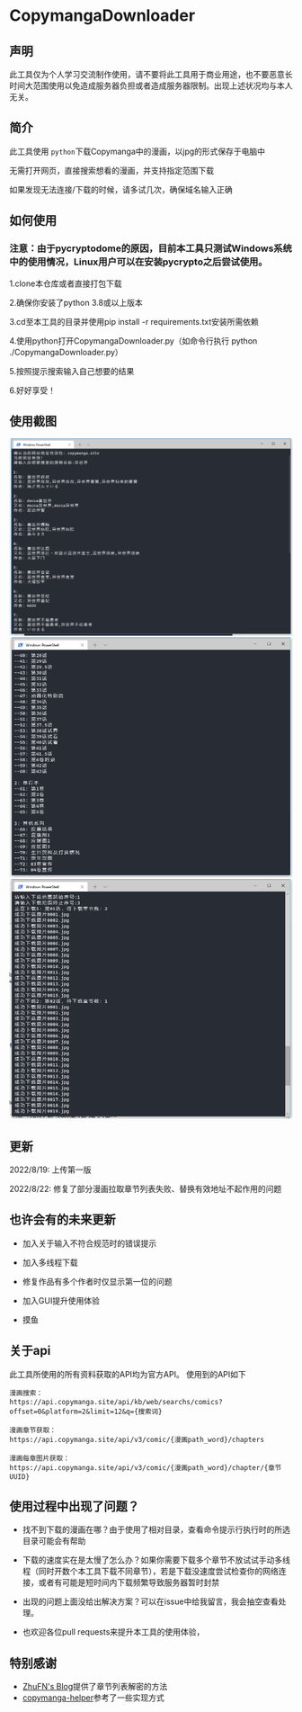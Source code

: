 # CopymangaDownloader


## 声明

此工具仅为个人学习交流制作使用，请不要将此工具用于商业用途，也不要恶意长时间大范围使用以免造成服务器负担或者造成服务器限制。出现上述状况均与本人无关。

## 简介

此工具使用 `python`下载Copymanga中的漫画，以jpg的形式保存于电脑中

无需打开网页，直接搜索想看的漫画，并支持指定范围下载

如果发现无法连接/下载的时候，请多试几次，确保域名输入正确

## 如何使用 

### 注意：由于pycryptodome的原因，目前本工具只测试Windows系统中的使用情况，Linux用户可以在安装pycrypto之后尝试使用。

1.clone本仓库或者直接打包下载

2.确保你安装了python 3.8或以上版本

3.cd至本工具的目录并使用pip install -r requirements.txt安装所需依赖

4.使用python打开CopymangaDownloader.py（如命令行执行 python ./CopymangaDownloader.py）

5.按照提示搜索输入自己想要的结果

6.好好享受！

## 使用截图

![示例1.png](./sample1.png)
![示例2.png](./sample2.png)
![示例3.png](./sample3.png)


## 更新

2022/8/19: 上传第一版

2022/8/22: 修复了部分漫画拉取章节列表失败、替换有效地址不起作用的问题

## 也许会有的未来更新

* 加入关于输入不符合规范时的错误提示

* 加入多线程下载

* 修复作品有多个作者时仅显示第一位的问题

* 加入GUI提升使用体验

* 摸鱼

## 关于api

此工具所使用的所有资料获取的API均为官方API。
使用到的API如下

```text
漫画搜索：
https://api.copymanga.site/api/kb/web/searchs/comics?offset=0&platform=2&limit=12&q={搜索词}

漫画章节获取：
https://api.copymanga.site/api/v3/comic/{漫画path_word}/chapters

漫画每章图片获取：
https://api.copymanga.site/api/v3/comic/{漫画path_word}/chapter/{章节UUID}

```

## 使用过程中出现了问题？

* 找不到下载的漫画在哪？由于使用了相对目录，查看命令提示行执行时的所选目录可能会有帮助

* 下载的速度实在是太慢了怎么办？如果你需要下载多个章节不放试试手动多线程（同时开数个本工具下载不同章节），若是下载没速度尝试检查你的网络连接，或者有可能是短时间内下载频繁导致服务器暂时封禁

* 出现的问题上面没给出解决方案？可以在issue中给我留言，我会抽空查看处理。
* 也欢迎各位pull requests来提升本工具的使用体验，

## 特别感谢

* [ZhuFN's Blog](https://zhufn.fun/archives/cpmgapi/)提供了章节列表解密的方法
* [copymanga-helper](https://github.com/Byaidu/copymanga-helper)参考了一些实现方式
